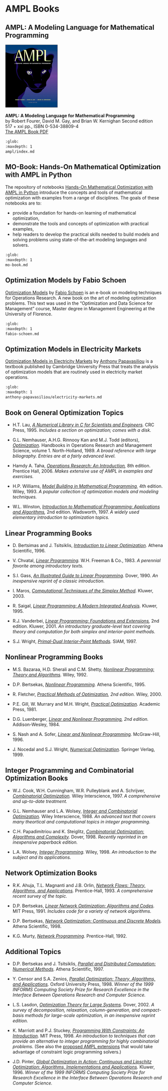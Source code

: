 # AMPL Books

## AMPL: A Modeling Language for Mathematical Programming

![](./ampl/ampl_s.jpg)

**AMPL: A Modeling Language for Mathematical Programming**  
by Robert Fourer, David M. Gay, and Brian W. Kernighan
Second edition  
517 + xxi pp., ISBN 0-534-38809-4  
[The AMPL Book PDF](./ampl/ampl-book.pdf)

```{toctree}
:glob:
:maxdepth: 1
ampl/index.md
```

## MO-Book: Hands-On Mathematical Optimization with AMPL in Python

The repository of notebooks [Hands-On Mathematical Optimization with AMPL in Python](https://ampl.com/mo-book/) introduce the concepts and tools of mathematical optimization with examples from a range of disciplines. The goals of these notebooks are to:

-   provide a foundation for hands-on learning of mathematical optimization,
-   demonstrate the tools and concepts of optimization with practical examples,
-   help readers to develop the practical skills needed to build models and solving problems using state-of-the-art modeling languages and solvers.

```{toctree}
:glob:
:maxdepth: 1
mo-book.md
```

## Optimization Models by Fabio Schoen

[Optimization Models](https://webgol.dinfo.unifi.it/OptimizationModels/contents.html) by [Fabio Schoen](https://www.linkedin.com/in/fabioschoen/) is an e-book on modeling techniques for Operations Research. A new book on the art of modeling optimization problems. This text was used in the “Optimization and Data Science for Management” course, Master degree in Management Engineering at the University of Florence.

```{toctree}
:glob:
:maxdepth: 1
fabio-schoen.md
```

## Optimization Models in Electricity Markets

[Optimization Models in Electricity Markets](https://www.cambridge.org/highereducation/books/optimization-models-in-electricity-markets/0D2D36891FB5EB6AAC3A4EFC78A8F1D3?utm_campaign=shareaholic&utm_medium=copy_link&utm_source=bookmark) by [Anthony Papavasiliou](https://www.linkedin.com/in/anthony-papavasiliou-4bab9213/) is a textbook published by Cambridge University Press that treats the analysis of optimization models that are routinely used in electricity market operations.

```{toctree}
:glob:
:maxdepth: 1
anthony-papavasiliou/electricity-markets.md
```

## Book on General Optimization Topics

-   H.T. Lau, _[A Numerical Library in C for Scientists and Engineers](http://www.amazon.com/exec/obidos/ISBN=084937376X/amplA/)._ CRC Press, 1995. _Includes a section on optimization; comes with a disk._
    
-   G.L. Nemhauser, A.H.G. Rinnooy Kan and M.J. Todd (editors), _[Optimization](http://www.amazon.com/exec/obidos/ISBN=0444872841/amplA/)._ Handbooks in Operations Research and Management Science, volume 1. North-Holland, 1989. _A broad reference with large biliography. Entries are at a fairly advanced level._
    
-   Hamdy A. Taha, _[Operations Research: An Introduction](http://www.amazon.com/exec/obidos/ISBN=0131889230/amplA/),_ 8th edition. Prentice Hall, 2006. _Makes extensive use of AMPL in examples and exercises._
    
-   H.P. Williams, _[Model Building in Mathematical Programming](http://www.amazon.com/exec/obidos/ISBN=0471997889/amplA/),_ 4th edition. Wiley, 1993. _A popular collection of optimization models and modeling techniques._
    
-   W.L. Winston, _[Introduction to Mathematical Programming: Applications and Algorithms](http://www.amazon.com/exec/obidos/ISBN=0534230474/amplA/),_ 2nd edition. Wadsworth, 1997. _A widely used elementary introduction to optimization topics._

## Linear Programming Books

-   D. Bertsimas and J. Tsitsiklis, _[Introduction to Linear Optimization](http://www.amazon.com/exec/obidos/ISBN=1886529191/amplA/)._ Athena Scientific, 1996.
    
-   V. Chvatal, _[Linear Programming](http://www.amazon.com/exec/obidos/ISBN=0716715872/amplA/)._ W.H. Freeman & Co., 1983. _A perennial favorite among introductory texts._
    
-   S.I. Gass, _[An Illustrated Guide to Linear Programming](http://www.amazon.com/exec/obidos/ISBN=0486262588/amplA/)._ Dover, 1990. _An inexpensive reprint of a classic introduction._
    
-   I. Maros, _[Computational Techniques of the Simplex Method](http://www.amazon.com/exec/obidos/ISBN=1402073321/amplA/)._ Kluwer, 2003.
    
-   R. Saigal, _[Linear Programming: A Modern Integrated Analysis](http://www.amazon.com/exec/obidos/ISBN=0792396227/amplA/)._ Kluwer, 1995.
    
-   R.J. Vanderbei, _[Linear Programming: Foundations and Extensions](http://www.amazon.com/exec/obidos/ISBN=0792373421/amplA/),_ 2nd edition. Kluwer, 2001. _An introductory graduate-level text covering theory and computation for both simplex and interior-point methods._
    
-   S.J. Wright, _[Primal-Dual Interior-Point Methods](http://www.amazon.com/exec/obidos/ISBN=089871382X/amplA/)._ SIAM, 1997.
    

## Nonlinear Programming Books

-   M.S. Bazaraa, H.D. Sherali and C.M. Shetty, _[Nonlinear Programming: Theory and Algorithms](http://www.amazon.com/exec/obidos/ISBN=0471557935/amplA/)._ Wiley, 1992.
    
-   D.P. Bertsekas, _[Nonlinear Programming](http://www.amazon.com/exec/obidos/ISBN=1886529140/amplA/)._ Athena Scientific, 1995.
    
-   R. Fletcher, _[Practical Methods of Optimization](http://www.amazon.com/exec/obidos/ISBN=0471494631/amplA/), 2nd edition._ Wiley, 2000.
    
-   P.E. Gill, W. Murrary and M.H. Wright, _[Practical Optimization](http://www.amazon.com/exec/obidos/ISBN=0122839528/amplA/)._ Academic Press, 1981.
    
-   D.G. Luenberger, _[Linear and Nonlinear Programming](http://www.amazon.com/exec/obidos/ISBN=0201157942/amplA/), 2nd edition._ Addison-Wesley, 1984.
    
-   S. Nash and A. Sofer, _[Linear and Nonlinear Programming](http://www.amazon.com/exec/obidos/ISBN=0070460655/amplA/)._ McGraw-Hill, 1996.
    
-   J. Nocedal and S.J. Wright, _[Numerical Optimization](http://www.amazon.com/exec/obidos/ISBN=0387987932/amplA/)._ Springer Verlag, 1999.

## Integer Programming and Combinatorial Optimization Books

-   W.J. Cook, W.H. Cunningham, W.R. Pulleyblank and A. Schrijver, _[Combinatorial Optimization](http://www.amazon.com/exec/obidos/ISBN=047155894X/amplA/)._ Wiley Interscience, 1997. _A comprehensive and up-to-date treatment._
    
-   G.L. Nemhauser and L.A. Wolsey, _[Integer and Combinatorial Optimization](http://www.amazon.com/exec/obidos/ISBN=0471359432/amplA/)._ Wiley Interscience, 1988. _An advanced text that covers many theortical and computational topics in integer programming._
    
-   C.H. Papadimitriou and K. Steiglitz, _[Combinatorial Optimization: Algorithms and Complexity](http://www.amazon.com/exec/obidos/ISBN=0486402584/amplA/)._ Dover, 1998. _Recently reprinted in an inexpensive paperback edition._
    
-   L.A. Wolsey, _[Integer Programming](http://www.amazon.com/exec/obidos/ISBN=0471283665/amplA/)._ Wiley, 1998. _An introduction to the subject and its applications._

## Network Optimization Books

-   R.K. Ahuja, T.L. Magnanti and J.B. Orlin, _[Network Flows: Theory, Algorithms, and Applications](http://www.amazon.com/exec/obidos/ISBN=013617549X/amplA/)._ Prentice-Hall, 1993. _A comprehensive recent survey of the topic._
    
-   D.P. Bertsekas, _[Linear Network Optimization: Algorithms and Codes](http://www.amazon.com/exec/obidos/ISBN=0262023342/amplA/)._ MIT Press, 1991. _Includes code for a variety of network algorithms._
    
-   D.P. Bertsekas, _[Network Optimization: Continuous and Discrete Models](http://www.amazon.com/exec/obidos/ISBN=1886529027/amplA/)._ Athena Scientific, 1998.
    
-   K.G. Murty, _[Network Programming](http://www.amazon.com/exec/obidos/ISBN=013615493X/amplA/)._ Prentice-Hall, 1992.

## Additional Topics

-   D.P. Bertsekas and J. Tsitsiklis, _[Parallel and Distributed Computation: Numerical Methods](http://www.amazon.com/exec/obidos/ISBN=1886529019/amplA/)._ Athena Scientific, 1997.
    
-   Y. Censor and S.A. Zenios, _[Parallel Optimization: Theory, Algorithms, and Applications](http://www.amazon.com/exec/obidos/ISBN=019510062X/amplA/)._ Oxford University Press, 1998. _Winner of the 1999 INFORMS Computing Society Prize for Research Excellence in the Interface Between Operations Research and Computer Science._
    
-   L.S. Lasdon, _[Optimization Theory for Large Systems](http://www.amazon.com/exec/obidos/ISBN=0486419991/amplA/)._ Dover, 2002. _A survey of decomposition, relaxation, column-generation, and compact-basis methods for large-scale optimization, in an inexpensive reprint edition._
    
-   K. Marriott and P.J. Stuckey, _[Programming With Constraints: An Introduction](http://www.amazon.com/exec/obidos/ISBN=0262133415/amplA/)._ MIT Press, 1998. _An introduction to techniques that can provide an alternative to integer programming for highly combinatorial problems._ (See also the [proposed AMPL extensions](https://ampl.com/_archive/first-website/BOOK/bookstore.html../NEW/FUTURE/logic.html) that would take advantage of constraint logic programming solvers.)
    
-   J.D. Pinter, _[Global Optimization in Action: Continuous and Lipschitz Optimization: Algorithms, Implementations and Applications](http://www.amazon.com/exec/obidos/ISBN=0792337573/amplA/)._ Kluwer, 1996. _Winner of the 1999 INFORMS Computing Society Prize for Research Excellence in the Interface Between Operations Research and Computer Science._
